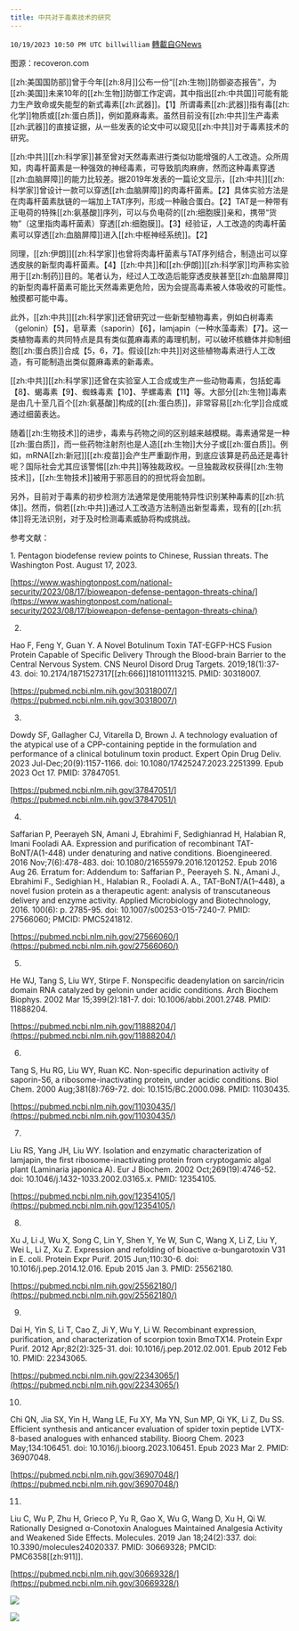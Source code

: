```yaml
---
title: 中共对于毒素技术的研究
---
```

`10/19/2023 10:50 PM UTC billwilliam` [轉載自GNews](https://gnews.org/articles/1856852)

图源：recoveron.com         

[[zh:美国国防部]]曾于今年[[zh:8月]]公布一份“[[zh:生物]]防御姿态报告”，为[[zh:美国]]未来10年的[[zh:生物]]防御工作定调，其中指出[[zh:中共国]]可能有能力生产致命或失能型的新式毒素[[zh:武器]]。【1】所谓毒素[[zh:武器]]指有毒[[zh:化学]]物质或[[zh:蛋白质]]，例如蓖麻毒素。虽然目前没有[[zh:中共]]生产毒素[[zh:武器]]的直接证据，从一些发表的论文中可以窥见[[zh:中共]]对于毒素技术的研究。

[[zh:中共]][[zh:科学家]]甚至曾对天然毒素进行类似功能增强的人工改造。众所周知，肉毒杆菌素是一种强效的神经毒素，可导致肌肉麻痹，然而这种毒素穿透[[zh:血脑屏障]]的能力比较差。据2019年发表的一篇论文显示，[[zh:中共]][[zh:科学家]]曾设计一款可以穿透[[zh:血脑屏障]]的肉毒杆菌素。【2】具体实验方法是在肉毒杆菌素肽链的一端加上TAT序列，形成一种融合蛋白。【2】TAT是一种带有正电荷的特殊[[zh:氨基酸]]序列，可以与负电荷的[[zh:细胞膜]]亲和，携带“货物”（这里指肉毒杆菌素）穿透[[zh:细胞膜]]。【3】经验证，人工改造的肉毒杆菌素可以穿透[[zh:血脑屏障]]进入[[zh:中枢神经系统]]。【2】

同理，[[zh:伊朗]][[zh:科学家]]也曾将肉毒杆菌素与TAT序列结合，制造出可以穿透皮肤的新型肉毒杆菌素。【4】[[zh:中共]]和[[zh:伊朗]][[zh:科学家]]均声称实验用于[[zh:制药]]目的。笔者认为，经过人工改造后能穿透皮肤甚至[[zh:血脑屏障]]的新型肉毒杆菌素可能比天然毒素更危险，因为会提高毒素被人体吸收的可能性。触摸都可能中毒。

此外，[[zh:中共]][[zh:科学家]]还曾研究过一些新型植物毒素，例如白树毒素（gelonin）【5】，皂草素（saporin）【6】，lamjapin（一种水藻毒素）【7】。这一类植物毒素的共同特点是具有类似蓖麻毒素的毒理机制，可以破坏核糖体并抑制细胞[[zh:蛋白质]]合成【5，6，7】。假设[[zh:中共]]对这些植物毒素进行人工改造，有可能制造出类似蓖麻毒素的新毒素。

[[zh:中共]][[zh:科学家]]还曾在实验室人工合成或生产一些动物毒素，包括蛇毒【8】、蝎毒素【9】、蜘蛛毒素【10】、芋螺毒素【11】等。大部分[[zh:生物]]毒素是由几十至几百个[[zh:氨基酸]]构成的[[zh:蛋白质]]，非常容易[[zh:化学]]合成或通过细菌表达。

随着[[zh:生物技术]]的进步，毒素与药物之间的区别越来越模糊。毒素通常是一种[[zh:蛋白质]]，而一些药物注射剂也是人造[[zh:生物]]大分子或[[zh:蛋白质]]。例如，mRNA[[zh:新冠]][[zh:疫苗]]会产生严重副作用，到底应该算是药品还是毒针呢？国际社会尤其应该警惕[[zh:中共]]等独裁政权。一旦独裁政权获得[[zh:生物技术]]，[[zh:生物技术]]被用于邪恶目的的担忧将会加剧。

另外，目前对于毒素的初步检测方法通常是使用能特异性识别某种毒素的[[zh:抗体]]。然而，倘若[[zh:中共]]通过人工改造方法制造出新型毒素，现有的[[zh:抗体]]将无法识别，对于及时检测毒素威胁将构成挑战。

参考文献：

1\. Pentagon biodefense review points to Chinese, Russian threats. The Washington Post. August 17, 2023.

[https://www.washingtonpost.com/national-security/2023/08/17/bioweapon-defense-pentagon-threats-china/](https://www.washingtonpost.com/national-security/2023/08/17/bioweapon-defense-pentagon-threats-china/)

2.

Hao F, Feng Y, Guan Y. A Novel Botulinum Toxin TAT-EGFP-HCS Fusion Protein Capable of Specific Delivery Through the Blood-brain Barrier to the Central Nervous System. CNS Neurol Disord Drug Targets. 2019;18(1):37-43. doi: 10.2174/1871527317[[zh:666]]181011113215. PMID: 30318007.

[https://pubmed.ncbi.nlm.nih.gov/30318007/](https://pubmed.ncbi.nlm.nih.gov/30318007/)

3.

Dowdy SF, Gallagher CJ, Vitarella D, Brown J. A technology evaluation of the atypical use of a CPP-containing peptide in the formulation and performance of a clinical botulinum toxin product. Expert Opin Drug Deliv. 2023 Jul-Dec;20(9):1157-1166. doi: 10.1080/17425247.2023.2251399. Epub 2023 Oct 17. PMID: 37847051.

[https://pubmed.ncbi.nlm.nih.gov/37847051/](https://pubmed.ncbi.nlm.nih.gov/37847051/)

4.

Saffarian P, Peerayeh SN, Amani J, Ebrahimi F, Sedighianrad H, Halabian R, Imani Fooladi AA. Expression and purification of recombinant TAT-BoNT/A(1-448) under denaturing and native conditions. Bioengineered. 2016 Nov;7(6):478-483. doi: 10.1080/21655979.2016.1201252. Epub 2016 Aug 26. Erratum for: Addendum to: Saffarian P., Peerayeh S. N., Amani J., Ebrahimi F., Sedighian H., Halabian R., Fooladi A. A., TAT-BoNT/A(1–448), a novel fusion protein as a therapeutic agent: analysis of transcutaneous delivery and enzyme activity. Applied Microbiology and Biotechnology, 2016. 100(6): p. 2785-95. doi: 10.1007/s00253-015-7240-7. PMID: 27566060; PMCID: PMC5241812.

[https://pubmed.ncbi.nlm.nih.gov/27566060/](https://pubmed.ncbi.nlm.nih.gov/27566060/)

5.

He WJ, Tang S, Liu WY, Stirpe F. Nonspecific deadenylation on sarcin/ricin domain RNA catalyzed by gelonin under acidic conditions. Arch Biochem Biophys. 2002 Mar 15;399(2):181-7. doi: 10.1006/abbi.2001.2748. PMID: 11888204.

[https://pubmed.ncbi.nlm.nih.gov/11888204/](https://pubmed.ncbi.nlm.nih.gov/11888204/)

6.

Tang S, Hu RG, Liu WY, Ruan KC. Non-specific depurination activity of saporin-S6, a ribosome-inactivating protein, under acidic conditions. Biol Chem. 2000 Aug;381(8):769-72. doi: 10.1515/BC.2000.098. PMID: 11030435.

[https://pubmed.ncbi.nlm.nih.gov/11030435/](https://pubmed.ncbi.nlm.nih.gov/11030435/)

7.

Liu RS, Yang JH, Liu WY. Isolation and enzymatic characterization of lamjapin, the first ribosome-inactivating protein from cryptogamic algal plant (Laminaria japonica A). Eur J Biochem. 2002 Oct;269(19):4746-52. doi: 10.1046/j.1432-1033.2002.03165.x. PMID: 12354105.

[https://pubmed.ncbi.nlm.nih.gov/12354105/](https://pubmed.ncbi.nlm.nih.gov/12354105/)

8.

Xu J, Li J, Wu X, Song C, Lin Y, Shen Y, Ye W, Sun C, Wang X, Li Z, Liu Y, Wei L, Li Z, Xu Z. Expression and refolding of bioactive α-bungarotoxin V31 in E. coli. Protein Expr Purif. 2015 Jun;110:30-6. doi: 10.1016/j.pep.2014.12.016. Epub 2015 Jan 3. PMID: 25562180.

[https://pubmed.ncbi.nlm.nih.gov/25562180/](https://pubmed.ncbi.nlm.nih.gov/25562180/)

9.

Dai H, Yin S, Li T, Cao Z, Ji Y, Wu Y, Li W. Recombinant expression, purification, and characterization of scorpion toxin BmαTX14. Protein Expr Purif. 2012 Apr;82(2):325-31. doi: 10.1016/j.pep.2012.02.001. Epub 2012 Feb 10. PMID: 22343065.

[https://pubmed.ncbi.nlm.nih.gov/22343065/](https://pubmed.ncbi.nlm.nih.gov/22343065/)

10.

Chi QN, Jia SX, Yin H, Wang LE, Fu XY, Ma YN, Sun MP, Qi YK, Li Z, Du SS. Efficient synthesis and anticancer evaluation of spider toxin peptide LVTX-8-based analogues with enhanced stability. Bioorg Chem. 2023 May;134:106451. doi: 10.1016/j.bioorg.2023.106451. Epub 2023 Mar 2. PMID: 36907048.

[https://pubmed.ncbi.nlm.nih.gov/36907048/](https://pubmed.ncbi.nlm.nih.gov/36907048/)

11.

Liu C, Wu P, Zhu H, Grieco P, Yu R, Gao X, Wu G, Wang D, Xu H, Qi W. Rationally Designed α-Conotoxin Analogues Maintained Analgesia Activity and Weakened Side Effects. Molecules. 2019 Jan 18;24(2):337. doi: 10.3390/molecules24020337. PMID: 30669328; PMCID: PMC6358[[zh:911]].

[https://pubmed.ncbi.nlm.nih.gov/30669328/](https://pubmed.ncbi.nlm.nih.gov/30669328/)


![](https://i.imgur.com/3QO0uwt.png)


![](https://i.imgur.com/jrYVQpL.png)



